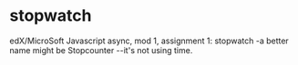 # stopwatch
edX/MicroSoft Javascript async, mod 1, assignment 1: stopwatch
-a better name might be Stopcounter --it's not using time.
